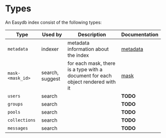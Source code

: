 # Types

An Easydb index consist of the following types:

| Type             | Used by         | Description | Documentation |
|------------------|-----------------|-------------|---------------|
| `metadata`       | indexer         | metadata information about the index | [metadata](/technical/elasticsearch/types/metadata/metadata.html) |
| `mask-<mask_id>` | search, suggest | for each mask, there is a type with a document for each object rendered with it | [mask](/technical/elasticsearch/types/mask/mask.html) |
| `users`          | search | | **TODO** |
| `groups`         | search | | **TODO** |
| `pools`          | search | | **TODO** |
| `collections`    | search | | **TODO** |
| `messages`       | search | | **TODO** |


